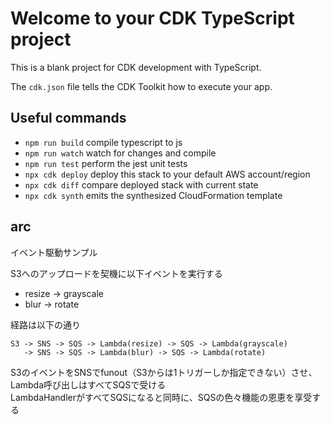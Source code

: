 # Welcome to your CDK TypeScript project

This is a blank project for CDK development with TypeScript.

The `cdk.json` file tells the CDK Toolkit how to execute your app.

## Useful commands

* `npm run build`   compile typescript to js
* `npm run watch`   watch for changes and compile
* `npm run test`    perform the jest unit tests
* `npx cdk deploy`  deploy this stack to your default AWS account/region
* `npx cdk diff`    compare deployed stack with current state
* `npx cdk synth`   emits the synthesized CloudFormation template

## arc

イベント駆動サンプル

S3へのアップロードを契機に以下イベントを実行する  
- resize -> grayscale
- blur -> rotate

経路は以下の通り

```
S3 -> SNS -> SQS -> Lambda(resize) -> SQS -> Lambda(grayscale)
   -> SNS -> SQS -> Lambda(blur) -> SQS -> Lambda(rotate)
```

S3のイベントをSNSでfunout（S3からは1トリガーしか指定できない）させ、Lambda呼び出しはすべてSQSで受ける  
LambdaHandlerがすべてSQSになると同時に、SQSの色々機能の恩恵を享受する  
